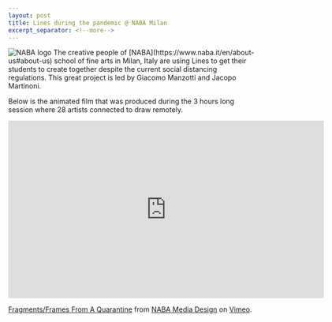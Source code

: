 ```yaml
---
layout: post
title: Lines during the pandemic @ NABA Milan
excerpt_separator: <!--more-->
---
```


<img class="postThumbnail" src="https://www.naba.it/sites/all/themes/naba/images/vectors/logo_naba.svg" alt="NABA logo">
The creative people of [NABA](https://www.naba.it/en/about-us#about-us) school of fine arts in Milan, Italy are using Lines to get their students to create together despite the current social distancing regulations. This great project is led by Giacomo Manzotti and Jacopo Martinoni.

<p>Below is the animated film that was produced during the 3 hours long session where 28 artists connected to draw remotely.</p>

<iframe src="https://player.vimeo.com/video/423630086" width="640" height="360" frameborder="0" allow="autoplay; fullscreen" allowfullscreen></iframe>
<p><a href="https://vimeo.com/423630086">Fragments/Frames From A Quarantine</a> from <a href="https://vimeo.com/mediadesignnaba">NABA Media Design</a> on <a href="https://vimeo.com">Vimeo</a>.</p>
<!--more-->
